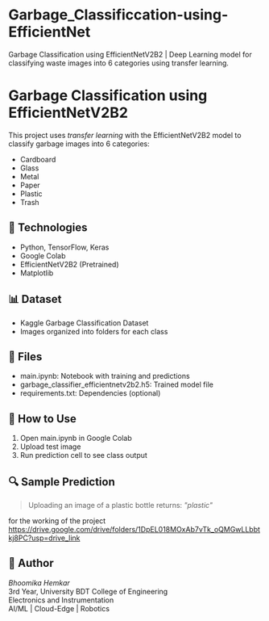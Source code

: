 # Garbage_Classificcation-using-EfficientNet
Garbage Classification using EfficientNetV2B2 | Deep Learning model for classifying waste images into 6 categories using transfer learning.


# Garbage Classification using EfficientNetV2B2

This project uses *transfer learning* with the EfficientNetV2B2 model to classify garbage images into 6 categories: 

- Cardboard
- Glass
- Metal
- Paper
- Plastic
- Trash

## 🔧 Technologies
- Python, TensorFlow, Keras
- Google Colab
- EfficientNetV2B2 (Pretrained)
- Matplotlib

## 📊 Dataset
- Kaggle Garbage Classification Dataset
- Images organized into folders for each class

## 📁 Files
- main.ipynb: Notebook with training and predictions
- garbage_classifier_efficientnetv2b2.h5: Trained model file
- requirements.txt: Dependencies (optional)

## 🧪 How to Use
1. Open main.ipynb in Google Colab
2. Upload test image
3. Run prediction cell to see class output

## 🔍 Sample Prediction
> Uploading an image of a plastic bottle returns: *"plastic"*



for the working of the project 
https://drive.google.com/drive/folders/1DpEL018MOxAb7vTk_oQMGwLLbbtkj8PC?usp=drive_link

## 👤 Author
*Bhoomika Hemkar*  
3rd Year, University BDT College of Engineering  
Electronics and Instrumentation  
AI/ML | Cloud-Edge | Robotics


